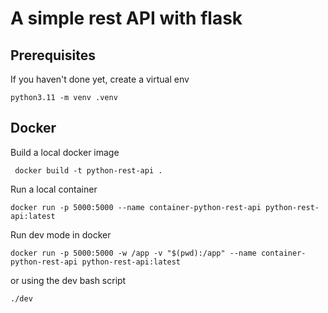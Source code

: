 # A simple rest API with flask

## Prerequisites

If you haven't done yet, create a virtual env

```
python3.11 -m venv .venv
```

## Docker

Build a local docker image

```
 docker build -t python-rest-api .
```

Run a local container

```
docker run -p 5000:5000 --name container-python-rest-api python-rest-api:latest
```

Run dev mode in docker

```
docker run -p 5000:5000 -w /app -v "$(pwd):/app" --name container-python-rest-api python-rest-api:latest
```

or using the dev bash script

```
./dev
```
